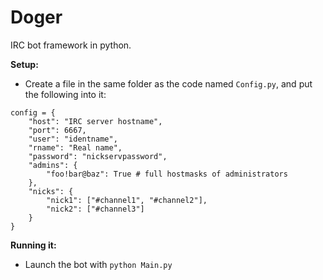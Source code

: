 Doger
=====

IRC bot framework in python.

**Setup:**

- Create a file in the same folder as the code named `Config.py`, and put the following into it:

```
config = {
	"host": "IRC server hostname",
	"port": 6667,
	"user": "identname",
	"rname": "Real name",
	"password": "nickservpassword",
	"admins": {
		"foo!bar@baz": True # full hostmasks of administrators
	},
	"nicks": {
		"nick1": ["#channel1", "#channel2"],
		"nick2": ["#channel3"]
	}
}
```
    
**Running it:**

- Launch the bot with `python Main.py`
